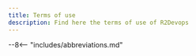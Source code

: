 ```yaml
---
title: Terms of use
description: Find here the terms of use of R2Devops
---
```




--8<-- "includes/abbreviations.md"
